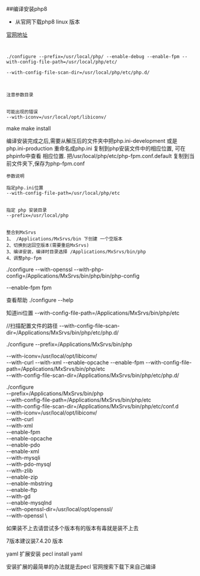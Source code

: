##编译安装php8
- 从官网下载php8 linux 版本

[官网地址](https://www.php.net/downloads)

```shell script


./configure --prefix=/usr/local/php/ --enable-debug --enable-fpm --with-config-file-path=/usr/local/php/etc/ 

--with-config-file-scan-dir=/usr/local/php/etc/php.d/



注意参数目录


可能出现的错误
--with-iconv=/usr/local/opt/libiconv/

```

make 
make install

编译安装完成之后,需要从解压后的文件夹中把php.ini-development
或是 php.ini-production 重命名成php.ini 复制到php安装文件中的相应位置,
可在phpinfo中查看 相应位置.
把/usr/local/php/etc/php-fpm.conf.default 复制到当前文件夹下,保存为php-fpm.conf

```text
参数说明

指定php.ini位置
--with-config-file-path=/usr/local/php/etc 


指定 php 安装目录
--prefix=/usr/local/php


```

```text
整合到MxSrvs
1、 /Applications/MxSrvs/bin 下创建 一个空版本
2、切换到这回空版本(需要重启MxSrvs)
3、编译安装，编译时目录选择 /Applications/MxSrvs/bin/php
4、调整php-fpm
```
./configure --with-openssl --with-php-config=/Applications/MxSrvs/bin/php/bin/php-config

--enable-fpm  fpm

查看帮助
./configure --help

知道ini位置
--with-config-file-path=/Applications/MxSrvs/bin/php/etc 

//扫描配置文件的路径
--with-config-file-scan-dir=/Applications/MxSrvs/bin/php/etc/php.d/



./configure  --prefix=/Applications/MxSrvs/bin/php  

--with-iconv=/usr/local/opt/libiconv/   
--with-curl  --with-xml   --enable-opcache  --enable-fpm 
--with-config-file-path=/Applications/MxSrvs/bin/php/etc  
--with-config-file-scan-dir=/Applications/MxSrvs/bin/php/etc/php.d/




./configure \
--prefix=/Applications/MxSrvs/bin/php \
--with-config-file-path=/Applications/MxSrvs/bin/php/etc \
--with-config-file-scan-dir=/Applications/MxSrvs/bin/php/etc/conf.d \
--with-iconv=/usr/local/opt/libiconv/   \
--with-curl \
--with-xml \
--enable-fpm \
--enable-opcache \
--enable-pdo \
--enable-xml \
--with-mysqli \
--with-pdo-mysql \
--with-zlib \
--enable-zip \
--enable-mbstring \
--enable-ftp \
--with-gd \
--enable-mysqlnd \
--with-openssl-dir=/usr/local/opt/openssl/ \
--with-openssl \



如果装不上去请尝试多个版本有的版本有毒就是装不上去

7版本建议装7.4.20 版本

yaml 扩展安装
pecl install yaml

安装扩展的最简单的办法就是去pecl 官网搜索下载下来自己编译
